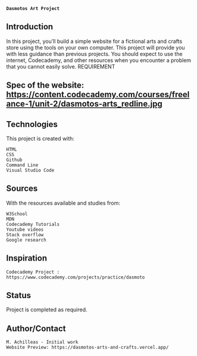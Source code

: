 **`Dasmotos Art Project`**


## Introduction

In this project, you’ll build a simple website for a fictional arts and crafts store using the tools on your own computer. This project will provide you with less guidance than previous projects. You should expect to use the internet, Codecademy, and other resources when you encounter a problem that you cannot easily solve.
REQUIREMENT

## Spec of the website: https://content.codecademy.com/courses/freelance-1/unit-2/dasmotos-arts_redline.jpg

## Technologies

This project is created with:

    HTML
    CSS
    Github
    Command Line
    Visual Studio Code

## Sources

With the resources available and studies from:

    W3School
    MDN
    Codecademy Tutorials
    Youtube videos
    Stack overflow
    Google research
    

## Inspiration

    Codecademy Project : https://www.codecademy.com/projects/practice/dasmoto

## Status

Project is completed as required.

## Author/Contact

    M. Achilleas - Initial work
    Website Preview: https://dasmotos-arts-and-crafts.vercel.app/
    

